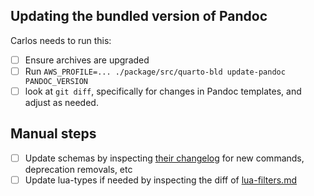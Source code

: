 ## Updating the bundled version of Pandoc

Carlos needs to run this:

- [ ] Ensure archives are upgraded
- [ ] Run `AWS_PROFILE=... ./package/src/quarto-bld update-pandoc PANDOC_VERSION`
- [ ] look at `git diff`, specifically for changes in Pandoc templates, and adjust as needed.

## Manual steps

- [ ] Update schemas by inspecting [their changelog](https://github.com/jgm/pandoc/blob/main/changelog.md) for new commands, deprecation removals, etc
- [ ] Update lua-types if needed by inspecting the diff of [lua-filters.md](https://github.com/jgm/pandoc/commits/main/doc/lua-filters.md)
